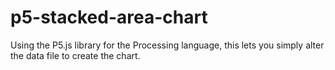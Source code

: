 p5-stacked-area-chart
=====================

Using the P5.js library for the Processing language, this lets you simply alter the data file to create the chart.

